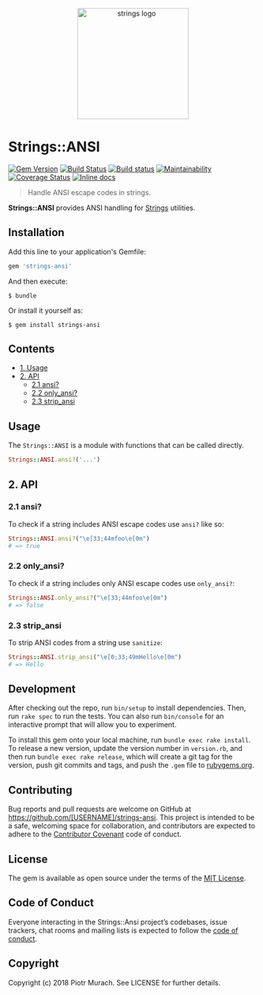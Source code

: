 <div align="center">
  <img width="225" src="https://cdn.rawgit.com/piotrmurach/strings/master/assets/strings_logo.png" alt="strings logo" />
</div>

# Strings::ANSI

[![Gem Version](https://badge.fury.io/rb/strings-ansi.svg)][gem]
[![Build Status](https://secure.travis-ci.org/piotrmurach/strings-ansi.svg?branch=master)][travis]
[![Build status](https://ci.appveyor.com/api/projects/status/amffv5g25m02yu9h?svg=true)][appveyor]
[![Maintainability](https://api.codeclimate.com/v1/badges/7c018a761a342ccb0746/maintainability)][codeclimate]
[![Coverage Status](https://coveralls.io/repos/github/piotrmurach/strings-ansi/badge.svg?branch=master)][coverage]
[![Inline docs](http://inch-ci.org/github/piotrmurach/strings-ansi.svg?branch=master)][inchpages]

[gem]: http://badge.fury.io/rb/strings-ansi
[travis]: http://travis-ci.org/piotrmurach/strings-ansi
[appveyor]: https://ci.appveyor.com/project/piotrmurach/strings-ansi
[codeclimate]: https://codeclimate.com/github/piotrmurach/strings-ansi/maintainability
[coverage]: https://coveralls.io/github/piotrmurach/strings-ansi?branch=master
[inchpages]: http://inch-ci.org/github/piotrmurach/strings-ansi

> Handle ANSI escape codes in strings.

**Strings::ANSI** provides ANSI handling for [Strings](https://github.com/piotrmurach/strings) utilities.

## Installation

Add this line to your application's Gemfile:

```ruby
gem 'strings-ansi'
```

And then execute:

    $ bundle

Or install it yourself as:

    $ gem install strings-ansi

## Contents

* [1. Usage](#1-usage)
* [2. API](#2-api)
  * [2.1 ansi?](#21-ansi)
  * [2.2 only_ansi?](#22-only_ansi)
  * [2.3 strip_ansi](#23-strip_ansi)

## Usage

The `Strings::ANSI` is a module with functions that can be called directly.

```ruby
Strings::ANSI.ansi?('...')
```

## 2. API

### 2.1 ansi?

To check if a string includes ANSI escape codes use `ansi?` like so:

```ruby
Strings::ANSI.ansi?("\e[33;44mfoo\e[0m")
# => true
```

### 2.2 only_ansi?

To check if a string includes only ANSI escape codes use `only_ansi?`:

```ruby
Strings::ANSI.only_ansi?("\e[33;44mfoo\e[0m")
# => false
```

### 2.3 strip_ansi

To strip ANSI codes from a string use `sanitize`:

```ruby
Strings::ANSI.strip_ansi("\e[0;33;49mHello\e[0m")
# => Hello
```

## Development

After checking out the repo, run `bin/setup` to install dependencies. Then, run `rake spec` to run the tests. You can also run `bin/console` for an interactive prompt that will allow you to experiment.

To install this gem onto your local machine, run `bundle exec rake install`. To release a new version, update the version number in `version.rb`, and then run `bundle exec rake release`, which will create a git tag for the version, push git commits and tags, and push the `.gem` file to [rubygems.org](https://rubygems.org).

## Contributing

Bug reports and pull requests are welcome on GitHub at https://github.com/[USERNAME]/strings-ansi. This project is intended to be a safe, welcoming space for collaboration, and contributors are expected to adhere to the [Contributor Covenant](http://contributor-covenant.org) code of conduct.

## License

The gem is available as open source under the terms of the [MIT License](https://opensource.org/licenses/MIT).

## Code of Conduct

Everyone interacting in the Strings::Ansi project’s codebases, issue trackers, chat rooms and mailing lists is expected to follow the [code of conduct](https://github.com/piotrmurach/strings-ansi/blob/master/CODE_OF_CONDUCT.md).

## Copyright

Copyright (c) 2018 Piotr Murach. See LICENSE for further details.
